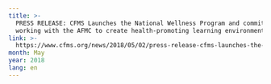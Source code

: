 ```yaml
---
title: >-
  PRESS RELEASE: CFMS Launches the National Wellness Program and commits to
  working with the AFMC to create health-promoting learning environments
link: >-
  https://www.cfms.org/news/2018/05/02/press-release-cfms-launches-the-national-wellness-program-and-commits-to-working-with-the-afmc-to-create-health-promoting-learning-environments.html
month: May
year: 2018
lang: en
---
```


